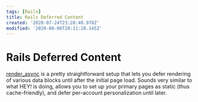 ```yaml
---
tags: [Rails]
title: Rails Deferred Content
created: '2020-07-24T23:28:40.978Z'
modified: '2020-08-06T20:11:28.145Z'
---
```


# Rails Deferred Content

[render_async](https://github.com/renderedtext/render_async) is a pretty straightforward setup that lets you defer rendering of various data blocks until after the initial page load. Sounds very similar to what HEY! is doing, allows you to set up your primary pages as static (thus cache-friendly), and defer per-account personalization until later.
